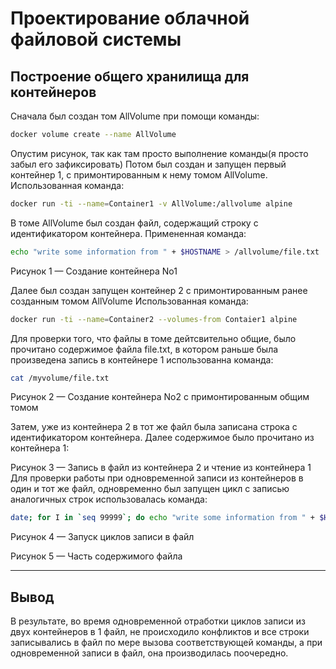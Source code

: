 # Проектирование облачной файловой системы
## Построение общего хранилища для контейнеров

Сначала был создан том AllVolume при помощи команды:
```bash
docker volume create --name AllVolume
```
Опустим рисунок, так как там просто выполнение команды(я просто забыл его зафиксировать)
Потом был создан и запущен первый контейнер 1, с примонтированным к нему томом AllVolume.
Использованная команда:
```bash
docker run -ti --name=Container1 -v AllVolume:/allvolume alpine
```
В томе AllVolume был создан файл, содержащий строку с идентификатором контейнера.
Примененная команда:
```bash
echo "write some information from " + $HOSTNAME > /allvolume/file.txt
```
[logo]:https://github.com/den5509/lab_ram/blob/master/%D0%A1%D0%BD%D0%B8%D0%BC%D0%BE%D0%BA%20%D1%8D%D0%BA%D1%80%D0%B0%D0%BD%D0%B0%20%D0%BE%D1%82%202017-11-15%2010-06-13.png
Рисунок 1 — Создание контейнера No1

Далее был создан запущен контейнер 2 с примонтированным ранее созданным томом AllVolume
Использованная команда:
```bash
docker run -ti --name=Container2 --volumes-from Contaier1 alpine
```
Для проверки того, что файлы в томе дейтсвительно общие, было прочитано содержимое файла file.txt, в котором раньше была произведена запись в контейнере 1 использованна команда:
```bash
cat /myvolume/file.txt
```
[logo]:https://github.com/den5509/lab_ram/blob/master/%D0%A1%D0%BD%D0%B8%D0%BC%D0%BE%D0%BA%20%D1%8D%D0%BA%D1%80%D0%B0%D0%BD%D0%B0%20%D0%BE%D1%82%202017-11-15%2010-06-53.png
Рисунок 2 — Создание контейнера No2 с примонтированным общим томом

Затем, уже из контейнера 2 в тот же файл была записана строка с идентификатором контейнера. Далее содержимое было прочитано из контейнера 1:

[logo]: https://github.com/den5509/lab_ram/blob/master/%D0%A1%D0%BD%D0%B8%D0%BC%D0%BE%D0%BA%20%D1%8D%D0%BA%D1%80%D0%B0%D0%BD%D0%B0%20%D0%BE%D1%82%202017-11-15%2010-08-02.png
Рисунок 3 — Запись в файл из контейнера 2 и чтение из контейнера 1
Для проверки работы при одновременной записи из контейнеров в один и тот же файл, одновременно был запущен цикл с записью аналогичных строк использовалась команда:
```bash
date; for I in `seq 99999`; do echo "write some information from " + $HOSTNAME > /allvolume/file.txt; done; date;
```
[logo]: https://github.com/den5509/lab_ram/blob/master/%D0%A1%D0%BD%D0%B8%D0%BC%D0%BE%D0%BA%20%D1%8D%D0%BA%D1%80%D0%B0%D0%BD%D0%B0%20%D0%BE%D1%82%202017-11-15%2010-10-54.png

Рисунок 4 — Запуск циклов записи в файл

[logo]: https://github.com/den5509/lab_ram/blob/master/%D0%A1%D0%BD%D0%B8%D0%BC%D0%BE%D0%BA%20%D1%8D%D0%BA%D1%80%D0%B0%D0%BD%D0%B0%20%D0%BE%D1%82%202017-11-15%2010-20-43.png

Рисунок 5 — Часть содержимого файла

---
## Вывод
В результате, во время одновременной отработки циклов записи из двух контейнеров в 1 файл, не происходило конфликтов и все строки записывались в файл по мере вызова соответствующей команды, а при одновременной записи в файл, она производилась поочередно.
